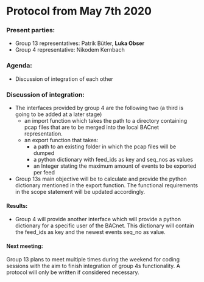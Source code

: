 # Protocol from May 7th 2020

### Present parties:
* Group 13 representatives: Patrik Bütler, **Luka Obser**
* Group 4 representative: Nikodem Kernbach

### Agenda:
* Discussion of integration of each other

### Discussion of integration:
* The interfaces provided by group 4 are the following two (a third is going to be added at a later stage)
    * an import function which takes the path to a directory containing pcap files that are to be merged into the local BACnet representation.
    * an export function that takes:
        * a path to an existing folder in which the pcap files will be dumped
        * a python dictionary with feed_ids as key and seq_nos as values
        * an Integer stating the maximum amount of events to be exported per feed
* Group 13s main objective will be to calculate and provide the python dictionary mentioned in the export function. The functional requirements in the scope statement will be updated accordingly.

#### Results:
* Group 4 will provide another interface which will provide a python dictionary for a specific user of the BACnet. This dictionary will contain the feed_ids as key and the newest events seq_no as value.

#### Next meeting:
Group 13 plans to meet multiple times during the weekend for coding sessions with the aim to finish integration of group 4s functionality. A protocol will only be written if considered necessary.
